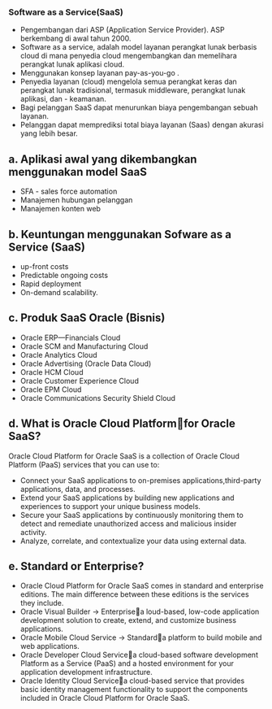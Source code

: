 ### Software as a Service(SaaS)
- Pengembangan dari ASP (Application Service Provider). ASP berkembang di awal tahun 2000.
- Software as a service, adalah model layanan perangkat lunak berbasis cloud di mana penyedia cloud mengembangkan dan memelihara perangkat lunak aplikasi cloud. 
- Menggunakan konsep layanan pay-as-you-go .
- Penyedia layanan (cloud) mengelola semua perangkat keras dan perangkat lunak tradisional, termasuk middleware, perangkat lunak aplikasi, dan - keamanan.
- Bagi pelanggan SaaS dapat menurunkan biaya pengembangan sebuah layanan.
- Pelanggan dapat memprediksi total biaya layanan (Saas) dengan akurasi yang lebih besar.

## a. Aplikasi awal yang dikembangkan menggunakan model SaaS
- SFA - sales force automation
- Manajemen hubungan pelanggan
- Manajemen konten web

## b. Keuntungan menggunakan Sofware as a Service (SaaS)
-  up-front costs
- Predictable ongoing costs
- Rapid deployment
- On-demand scalability.

## c. Produk SaaS Oracle (Bisnis)
- Oracle ERP—Financials Cloud
- Oracle SCM and Manufacturing Cloud
- Oracle Analytics Cloud
- Oracle Advertising (Oracle Data Cloud)
- Oracle HCM Cloud
- Oracle Customer Experience Cloud
- Oracle EPM Cloud
- Oracle Communications Security Shield Cloud

## d. What is Oracle Cloud Platformfor Oracle SaaS?
Oracle Cloud Platform for Oracle SaaS is a collection of Oracle Cloud Platform (PaaS) services that you can use to:

- Connect your SaaS applications to on-premises applications,third-party applications, data, and processes.
- Extend your SaaS applications by building new applications and experiences to support your unique business models.
- Secure your SaaS applications by continuously monitoring them to detect and remediate unauthorized access and malicious insider activity.
- Analyze, correlate, and contextualize your data using external data.

## e. Standard or Enterprise?
- Oracle Cloud Platform for Oracle SaaS comes in standard and enterprise editions. The main difference between these editions is the services they include.
- Oracle Visual Builder -> Enterprisea loud-based, low-code application development solution to create, extend, and customize business applications.
- Oracle Mobile Cloud Service -> Standarda platform to build mobile and web applications.
- Oracle Developer Cloud Servicea cloud-based software development Platform as a Service (PaaS) and a hosted environment for your application development infrastructure.
- Oracle Identity Cloud Servicea cloud-based service that provides basic identity management functionality to support the components included in Oracle Cloud Platform for Oracle SaaS.





